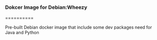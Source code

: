 ### Dokcer Image for Debian:Wheezy 
==========

Pre-built Debian docker image that include some dev packages need for Java and Python 

